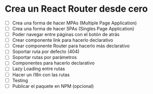 # Crea un React Router desde cero

- [ ] Crea una forma de hacer MPAs (Multiple Page Application)
- [ ] Crea una forma de hacer SPAs (Singles Page Application)
- [ ] Poder navegar entre páginas con el botón de atrás
- [ ] Crear componente link para hacerlo declarativo
- [ ] Crear componente Router para hacerlo más declarativo
- [ ] Soportar ruta por defecto (404)
- [ ] Soportar rutas por parámetros
- [ ] Componentes para hacerlo declarativo
- [ ] Lazy Loading entre rutas
- [ ] Hacer un i18n con las rutas
- [ ] Testing
- [ ] Publicar el paquete en NPM (opcional) 
